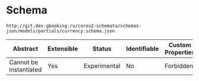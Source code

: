 # Schema

```
http://git.dev.gbooking.ru/corev2-schemata/schemas-json/models/partials/currency.schema.json
```

| Abstract               | Extensible | Status       | Identifiable | Custom Properties | Additional Properties | Defined In                                                   |
| ---------------------- | ---------- | ------------ | ------------ | ----------------- | --------------------- | ------------------------------------------------------------ |
| Cannot be instantiated | Yes        | Experimental | No           | Forbidden         | Permitted             | [models/partials/currency.schema.json](currency.schema.json) |

